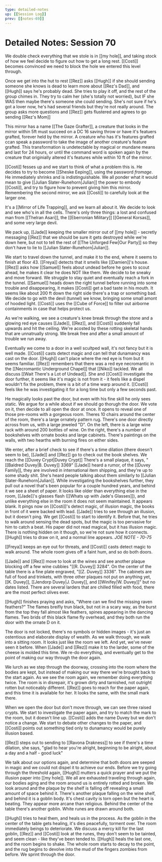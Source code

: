 ```yaml
---
type: detailed-notes
up: [[Session Log]]
prev: [[notes-69]]
---
```


# Detailed Notes: Session 70

We double check everything that we stole is in [[my hole]], and taking stock of how we feel decide to figure out how to get a long rest. [[Costi]] becomes convinced we need to block the hole we entered this level through. 

Once we get into the hut to rest [[Rez]] asks [[Hugh]] if she should sending someone she knows is dead to learn more about [[Rez's Dad]], and [[Hugh]] says he's probably dead. She tries to play it off, and the rest of the group chimes in. They try to calm her (she's totally not worried), but IF she WAS then maybe there's someone she could sending. She's not sure if he's got a lover now, he's had several friends but they're not really around. The group asks more questions and [[Rez]] gets flustered and agrees to go sending [[Rez's Mom]]

This mirror has a name [[The Gaze Grafter]], a creature that looks in the mirror within 5ft must succeed on a DC 16 saving throw or have it's featuers grafted, forever held by the mirror. A creature who has it's features grafted ccan speak a password to take the image of another creature's feature grafted. This transformation is undetectable by magical or mundane means and last for 24 hours, or until the command word is spoken again by the creature that originially altered it's features while within 10 ft of the mirror. 

[[Costi]] fesses up and we start to think of what a problem this is. He decides to try to become [[Sheske Eeping]], using the password *fromage*. He immediately shrinks and is indistinguishable. We all ponder what it would mean to give [[Julian Slater-Runehorn|Julian]] the power to embody [[Costi]], and try to figure how to prevent giving him this mirror. Remembering the second mirror, we ask [[Costi]] to carefully look at the larger one. 

It's a [[Mirror of Life Trapping]], and we learn all about it. We decide to look and see who's in all the cells. There's only three things: a lost and confused man from [[Thelran Asari]], the [[Eberronian Military]] [[General Korsas]], and some very large devil.

We pack up, [[Jade]] keeping the smaller mirror out of [[my hole]] - secretly messaging [[Rez]] that we should be sure it gets destroyed while we're down here, but not to tell the rest of [[The Unforged Few|Our Party]] so they don't have to lie to [[Julian Slater-Runehorn|Julian]]. 

We start to travel down the tunnel, and make it to the end, where it seems to finish at floor 43. [[Freya]] detects that it smells like [[Damien]]'s house. [[Rez]] asks how [[Samuel]] feels about undead before he goes to scout ahead, he makes it clear he does NOT like them. We decide to be sneaky and move forward. We struggle to stay quiet and eventually reach a fork in the tunnel. [[Samuel]] heads down the right tunnel before running into some trouble and disappearing, it makes [[Costi]] get a bad taste in his mouth. It seems like about 200 ft down the right side there's a trap or something bad. We decide to go with the devil (tunnel) we know, bringing some small amont of hooded light. [[Costi]] uses the [[Cube of Force]] to filter out airborne containments in case that helps protect us. 

As we're walking, we see a creature's knee break through the stone and a glowing red eye causes [[Jade]], [[Rez]], and [[Costi]] suddenly fall upwards and hit the ceiling. We're acosted by these rotting skeletal hands that are unnatrually strong. We break free and after a small amount of trouble we run away. 

Eventually we come to a door in a well scultped wall, it's not fancy but it is well made. [[Costi]] casts detect magic and can tell that dunamancy was cast on the door. [[Hugh]] can't place where the red eye is from but it seems familiar. [[Rez]] remembers that there was a red eye necromantic in the [[Necromantic Underground Chapel]] that [[Niko]] tackled. We all discuss [[Wait There's a Lot of Undead]]. She and [[Costi]] investigate the door further, it seems like it's magic is not from it - it feels like a dispel wouldn't fix the problem, there is a bit of a time warp around it. [[Costi]] feels like he was investigating it for a long time but only a few seconds past. 

He magically looks past the door, but even with his fine skill he only sees static. We argue for a while about if we should go thorugh the door. We vote on it, then decide to all open the door at once. It opens to reveal one of those pre-rooms with a gorgeous room. Theres 10 chairs around the center of the room, there's a large ornately pattern rug. There's one door directly across from us, with a large jeweled "D". On the left, there is a large wine rack with around 200 bottles of wine. On the right, there's a number of bookshelves with ornate books and large cabinets. There's paintings on the walls, with two hearths with burning fires on either sides. 

We enter, after a brief check to see if there's a time dilation (there doesn't seem to be), [[Jade]] and [[Rez]] go to check out the book shelves. We reach the [[Duvey Crypt|Duvey Crypt]] There's a small plaque, it says, "[[Baldred Duvey|B. Duvey]] 3369" [[Jade]] heard a rumor, of the [[Duvey Family]], they are involved in international item shipping, and they're up to some shady shit. She's heard people talking about them similarly to [[Julian Slater-Runehorn|Julian]]. While investigating the bookshelves further, they pull out a novel that's been popular for a couple hundred years, and behind it we see a sheet of paper. It looks like older than everything else in the room, [[Jade]]'s glasses flash ([[Whats up with Jade's Glasses]]), and unlike everything else in the room it does not seem maintained. It appears blank. It pings now on [[Costi]]'s detect magic, of illusion magic, the books in front of it were backed with lead. [[Jade]] tries to see through an illusion, but it doesn't ping. We get [[Costi]] to start to identify it. Before that, he tries to walk around sensing the dead spots, but the magic is too pervasive for him to catch a beat. His paper did not read magical, but it has illusion magic. There is nothing hidden on it though, so we're not sure how it connects. [[Hugh]] tries to draw on it, and a normal line appears. *JOE NOTE - 70-75*

[[Freya]] keeps an eye out for threats, and [[Costi]] casts detect magic to walk around. The whole room gives off a faint hum, and so do both doors. 

[[Jade]] and [[Rez]] move to look at the wines and see another plaque blocking off a few wine cubbies "[[R. Duvey]] 3284". On the center of the table there is a fine plate engraved, "[[Z. Duvey]] 3336".  The cabinets are full of food and trinkets, with three other plaques not put on anything yet, [[K. Duvey]], [[Jendorp Duvey|J. Duvey]], and [[Winifey|W. Duvey]]" but no dates listed. There are several larders that are chilled filled with food, there are the most perfect olives ever. 

[[Hugh]] finishes praying and asks, "Where can we find the missing raven feathers?" The flames breifly trun black, but not in a scary way, as the burst from the top they fall almost like feathers, spines appearing in the dancing flames. Two brids of this black flame fly overhead, and they both run the door with the ornate D on it. 

The door is not locked, there's no symbols or hidden images - it's just an ostentious and elaborate display of wealth. As we walk through, we walk into a sitting room. It looks just like the room we left. And yet, we've never seen it before. When [[Jade]] and [[Rez]] make it to the larder, some of the cheese is molded this time. We re-do everything, and eventually get to the point of making our way through the door again.

We lurch as we step through the doorway, crossing into the room where the bodies are kept, but instead of making our way there we're brought back to the start again. As we see the room again, we remember doing everything twice. The room is in disrepair, it's grown dirty and tarnished, not outright rotten but noticeably different. [[Rez]] goes to reach for the paper again, and this time it is available for her. It looks the same, with the small mark there. 

When we open the door but don't move through, we can see three raised crypts. We start to investigate the paper again, and try to match the mark to the room, but it doesn't line up. [[Costi]] adds the name Duvey but we don't notice a change. We start to debate other changes to the paper, and [[Costi]] points out something tied only to dunamancy would be purely illusion based. 

[[Rez]] steps out to sending to [[Ravona Drakness]] to see if there's a time dilation, she says, "glad to hear you're alright, beginning to be alright, about a day and a half - good luck"

We talk about our options again, and determine that both doors are seeped in magic and we could not dispel it to achieve our ends. Before we try going through the threshold again, [[Hugh]] mutters a quick prayer and we put the illusion paper into [[my hole]].  We all are exhausted traveling through again, our bodies aging and the room around us is entirely rotted and broken. We look around and the plaque by the shelf is falling off revealing a small amount of space behind it. There's another plaque falling on the wine shelf, and behind it is a goblin body. It's chest cavity is torn open but the heart is beating. They appear more arcane than religious. Behind the center of the table there's another goblin. White runes are drawn around both. 

[[Hugh]] tries to heal them, and heals us in the process. As the goblin in the center of the table gets healing, it's dies peacefully, torment over. The room immediately beings to deteriorate. We discuss a mercy kill for the last goblin, [[Rez]] and [[Costi]] look at the runes, they don't seem to be tainted, and seem clean - like they've been tended to. [[Hugh]] heals the last one, and the room begins to shake. The whole room starts to decay to the point, and the rug begins to devolve into the mud of the fingers zombies from before. We sprint through the door.

